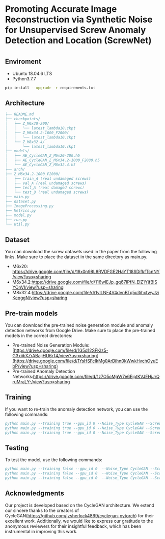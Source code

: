 # Promoting Accurate Image Reconstruction via Synthetic Noise for Unsupervised Screw Anomaly Detection and Location (ScrewNet) <h1>

## Enviroment
* Ubuntu 18.04.6 LTS
* Python3.7.7
```bash
pip install --upgrade -r requirements.txt
````
## Architecture
```bib
├── README.md
├── checkpoints/
│   ├── Z_M6x20-200/
│   │   └── latest_lambda10.ckpt
│   ├── Z_M6x34.2-1000_F2000/
│   │   └── latest_lambda10.ckpt
│   └── Z_M8x32.4/
│       └── latest_lambda10.ckpt
├── models/
│   ├── AE_CycleGAN_Z_M6x20-200.h5
│   ├── AE_CycleGAN_Z_M6x34.2-1000_F2000.h5
│   └── AE_CycleGAN_Z_M8x32.4.h5
├── arch/
├── Z_M6x34.2-1000_F2000/
│   ├── train_A (real undamaged screws)
│   ├── val_A (real undamaged screws)
│   ├── test_A (real damaged screws)
│   └── test_B (real undamaged screws)
├── main.py
├── dataset.py
├── ImageProcessing.py
├── Metrics.py
├── model.py
├── run.py
└── util.py

````


##  Dataset
You can download the screw datasets used in the paper from the following links. Make sure to place the dataset in the same directory as main.py.
  * M6x20: https://drive.google.com/file/d/19x0n98L8RVDFGE2HaYT18SDifkfTcnNY/view?usp=sharing
  * M6x34.2:https://drive.google.com/file/d/116wIEJp_gq67lPfN_EIZ1YjfBISYOnVI/view?usp=sharing
  * M8x32.4:https://drive.google.com/file/d/1vlLNF4V4dvnBTq5u3ihxtwyJziKcqggN/view?usp=sharing


## Pre-train models
You can download the pre-trained noise generation module and anomaly detection networks from Google Drive. Make sure to place the pre-trained models in the correct directories:
  * Pre-trained Noise Generation Module:[https://drive.google.com/file/d/1G5d12SFKlz5-G3xiibXZrABajjHU6rT4/view?usp=sharing](https://drive.google.com/file/d/1YsHSFclkMg0ArDihn0kWwkHvchOyuEbP/view?usp=sharing)
 * Pre-trained Anomaly Detection Networks:https://drive.google.com/file/d/1z7O5oMgW7e6EjptKVJEHjJrQruMraLY-/view?usp=sharing


## Training
If you want to re-train the anomaly detection network, you can use the following commands:
```bib
python main.py --training true --gpu_id 0 --Noise_Type CycleGAN --Screw_Type Z_M6x20-200 --epochs 80 --lr 0.05
python main.py --training true --gpu_id 0 --Noise_Type CycleGAN --Screw_Type Z_M6x34.2-1000_F2000 --epochs 80 --lr 0.05
python main.py --training true --gpu_id 0 --Noise_Type CycleGAN --Screw_Type Z_M8x32.4 --epochs 80 --lr 0.05
````

## Testing
To test the model, use the following commands:
```bib
python main.py --training false --gpu_id 0  --Noise_Type CycleGAN --Screw_Type Z_M6x20-200  --test_folder testA
python main.py --training false --gpu_id 0  --Noise_Type CycleGAN --Screw_Type Z_M6x34.2-1000_F2000 --test_folder testA
python main.py --training false --gpu_id 0  --Noise_Type CycleGAN --Screw_Type Z_M8x32.4 --test_folder testA 
````
## Acknowledgments
Our project is developed based on the CycleGAN architecture. We extend our sincere thanks to the creators of CycleGAN(https://github.com/jzsherlock4869/cyclegan-pytorch) for their excellent work. Additionally, we would like to express our gratitude to the anonymous reviewers for their insightful feedback, which has been instrumental in improving this work.
